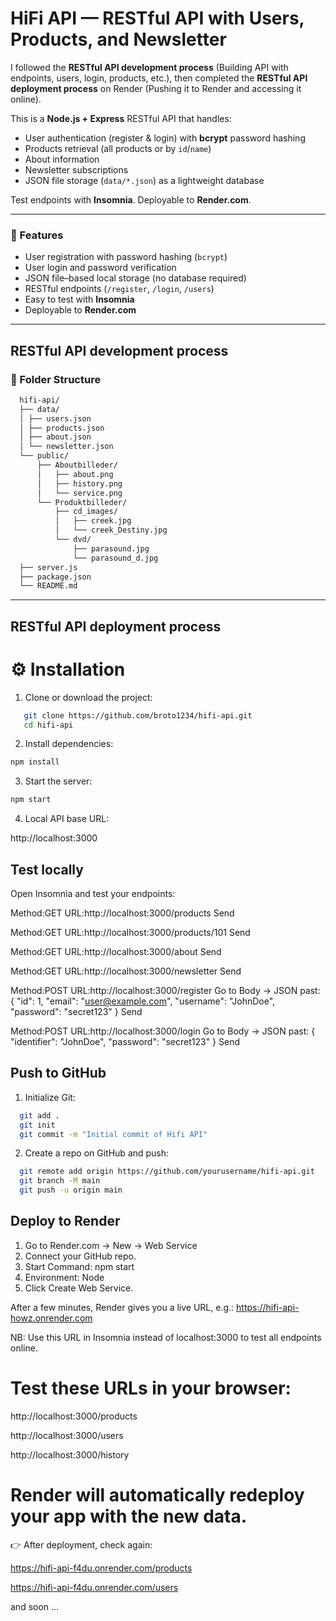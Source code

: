 # HiFi API — RESTful API with Users, Products, and Newsletter

I followed the **RESTful API development process** (Building API with endpoints, users, login, products, etc.), then completed the **RESTful API deployment process** on Render (Pushing it to Render and accessing it online).

This is a **Node.js + Express** RESTful API that handles:

- User authentication (register & login) with **bcrypt** password hashing
- Products retrieval (all products or by `id`/`name`)
- About information
- Newsletter subscriptions
- JSON file storage (`data/*.json`) as a lightweight database

Test endpoints with **Insomnia**. Deployable to **Render.com**.

---

### 🚀 Features
- User registration with password hashing (`bcrypt`)
- User login and password verification
- JSON file–based local storage (no database required)
- RESTful endpoints (`/register`, `/login`, `/users`)
- Easy to test with **Insomnia**
- Deployable to **Render.com**

---

## RESTful API development process

### 📁 Folder Structure
```bash
  hifi-api/
  ├── data/
  │ ├── users.json
  │ ├── products.json
  │ ├── about.json
  │ └── newsletter.json
  └── public/
      ├── Aboutbilleder/
      │   ├── about.png
      │   ├── history.png
      │   └── service.png
      └── Produktbilleder/
          ├── cd_images/
          │   ├── creek.jpg
          │   └── creek_Destiny.jpg
          └── dvd/
              ├── parasound.jpg
              └── parasound_d.jpg
  ├── server.js
  ├── package.json
  └── README.md
```
---

## **RESTful API deployment process**

# ⚙️ Installation

1. Clone or download the project:
```bash
   git clone https://github.com/broto1234/hifi-api.git
   cd hifi-api
```
2. Install dependencies:
  ```bash
  npm install
```
3. Start the server:
  ```bash
  npm start
```

4. Local API base URL:

http://localhost:3000

## Test locally

Open Insomnia and test your endpoints:

Method:GET URL:http://localhost:3000/products  Send

Method:GET URL:http://localhost:3000/products/101  Send

Method:GET URL:http://localhost:3000/about  Send

Method:GET URL:http://localhost:3000/newsletter  Send

Method:POST URL:http://localhost:3000/register
  Go to Body -> JSON 
  past: {
  "id": 1,
  "email": "user@example.com",
  "username": "JohnDoe",
  "password": "secret123"
  }
  Send

Method:POST URL:http://localhost:3000/login
  Go to Body -> JSON 
  past: {
  "identifier": "JohnDoe",
  "password": "secret123"
  }
  Send

## Push to GitHub

1. Initialize Git:
```bash
  git add .
  git init
  git commit -m "Initial commit of Hifi API"
```
2. Create a repo on GitHub and push:
```bash
  git remote add origin https://github.com/yourusername/hifi-api.git
  git branch -M main
  git push -u origin main
```
## Deploy to Render

1. Go to Render.com → New → Web Service
2. Connect your GitHub repo.
3. Start Command: npm start
4. Environment: Node
5. Click Create Web Service.

After a few minutes, Render gives you a live URL, e.g.:
  https://hifi-api-howz.onrender.com

NB: Use this URL in Insomnia instead of localhost:3000 to test all endpoints online.


# Test these URLs in your browser:
http://localhost:3000/products

http://localhost:3000/users

http://localhost:3000/history

# Render will automatically redeploy your app with the new data.

👉 After deployment, check again:

https://hifi-api-f4du.onrender.com/products

https://hifi-api-f4du.onrender.com/users

and soon ...
